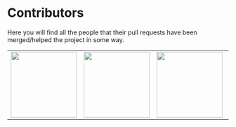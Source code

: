 # Contributors
Here you will find all the people that their pull requests have been merged/helped the project in some way.

<table>
  <tbody>
    <tr>
<td align="center"><a href="https://github.com/Fadi002"><img src="https://avatars.githubusercontent.com/u/104858775?v=4" height="150"></a></td>
<td align="center"><a href="https://github.com/erjanmx"><img src="https://avatars.githubusercontent.com/u/4899432?v=4" height="150"></a></td>
<td align="center"><a href="https://github.com/zun1uwu"><img src="https://avatars.githubusercontent.com/u/101455048?v=4" height="150"></a></td>
<td align="center"><a href="https://github.com/DiggerMan-cpp"><img src="https://avatars.githubusercontent.com/u/60674864?v=4 height="150"></a></td>
    </tr>
  </tbody>
</table>
